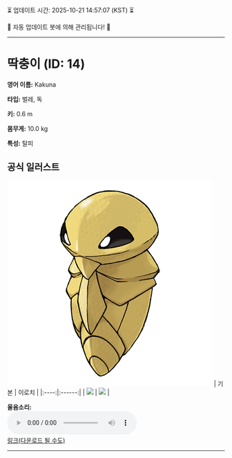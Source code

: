 
⏳ 업데이트 시간: 2025-10-21 14:57:07 (KST) ⏳

🤖 자동 업데이트 봇에 의해 관리됩니다! 🤖

---

# 딱충이 (ID: 14)
**영어 이름:** Kakuna

**타입:** 벌레, 독

**키:** 0.6 m

**몸무게:** 10.0 kg

**특성:** 탈피

## 공식 일러스트
![](https://raw.githubusercontent.com/PokeAPI/sprites/master/sprites/pokemon/other/official-artwork/14.png)
| 기본 | 이로치 |
|:----:|:------:|
| <img src="http://play.pokemonshowdown.com/sprites/ani/kakuna.gif" width="200"> | <img src="http://play.pokemonshowdown.com/sprites/ani-shiny/kakuna.gif" width="200"> |

**울음소리:**<br><audio controls src="https://raw.githubusercontent.com/PokeAPI/cries/main/cries/pokemon/latest/14.ogg"></audio><br> [링크(다운로드 될 수도)](https://raw.githubusercontent.com/PokeAPI/cries/main/cries/pokemon/latest/14.ogg)


---
